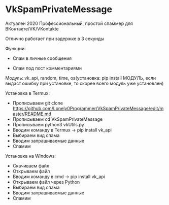 # VkSpamPrivateMessage

Актуален 2020
Профессиональный, простой спаммер для ВКонтакте/VK/VKontakte

Отлично работает при задержке в 3 секунды

Функции:

- Спам в личные сообщения

- Спам под пост комментариями

Модуль: vk_api, random, time, os(установка: pip install МОДУЛЬ, если выдаст ошибку при установке, то скорее всего модуль уже установлен)

Установка в Termux:
   - Прописываем git clone https://github.com/Lonely0Programmer/VkSpamPrivateMessage/edit/master/README.md
   - Прописываем cd VkSpamPrivateMessage
   - Прописываем python3 vkUtils.py
   - Вводим команду в Termux -> pip install vk_api
   - Выбираем вид спама
   - Вводим запрашиваемые данные
   - Спамим
   
   Установка на Windows:
   - Скачиваем файл
   - Открываем файл
   - Вводим команду в cmd -> pip install vk_api
   - Открываем файл через Python
   - Выбираем вид спама
   - Вводим запрашиваемые данные
   - Спамим

